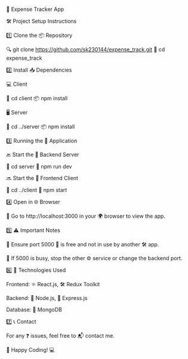 🚀 Expense Tracker App

🛠️ Project Setup Instructions

1️⃣ Clone the 📦 Repository

🔍 git clone https://github.com/sk230144/expense_track.git
📂 cd expense_track

2️⃣ Install 📥 Dependencies

💻 Client

📂 cd client
📦 npm install

🖥️ Server

📂 cd ../server
📦 npm install

3️⃣ Running the 🏃 Application

🔙 Start the 🔧 Backend Server

📂 cd server
🚀 npm run dev

🔜 Start the 🎨 Frontend Client

📂 cd ../client
🚀 npm start

4️⃣ Open in 🌐 Browser

🔗 Go to http://localhost:3000 in your 🌍 browser to view the app.

5️⃣ ⚠️ Important Notes

🛑 Ensure port 5000 🔢 is free and not in use by another 🛠️ app.

🔄 If 5000 is busy, stop the other ⚙️ service or change the backend port.

6️⃣ 🔧 Technologies Used

Frontend: ⚛️ React.js, 🛠️ Redux Toolkit

Backend: 🌳 Node.js, 🚏 Express.js

Database: 🍃 MongoDB

7️⃣ 📞 Contact

For any ❓ issues, feel free to 📬 contact me.

🎉 Happy Coding! 💻
